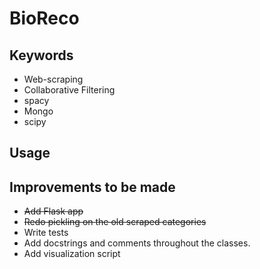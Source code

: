 # BioReco

## Keywords
  - Web-scraping
  - Collaborative Filtering
  - spacy
  - Mongo
  - scipy

## Usage


## Improvements to be made

- ~~Add Flask app~~
- ~~Redo pickling on the old scraped categories~~
- Write tests
- Add docstrings and comments throughout the classes.
- Add visualization script
